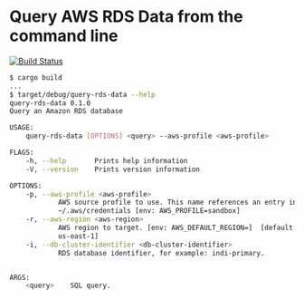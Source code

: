 # Query AWS RDS Data from the command line
[![Build Status](https://travis-ci.com/bruceadams/query-rds-data.svg?branch=master)](https://travis-ci.com/bruceadams/query-rds-data)

```bash
$ cargo build
...
$ target/debug/query-rds-data --help
query-rds-data 0.1.0
Query an Amazon RDS database

USAGE:
    query-rds-data [OPTIONS] <query> --aws-profile <aws-profile>

FLAGS:
    -h, --help       Prints help information
    -V, --version    Prints version information

OPTIONS:
    -p, --aws-profile <aws-profile>
            AWS source profile to use. This name references an entry in
            ~/.aws/credentials [env: AWS_PROFILE=sandbox]
    -r, --aws-region <aws-region>
            AWS region to target. [env: AWS_DEFAULT_REGION=]  [default:
            us-east-1]
    -i, --db-cluster-identifier <db-cluster-identifier>
            RDS database identifier, for example: indi-primary.


ARGS:
    <query>    SQL query.
```
